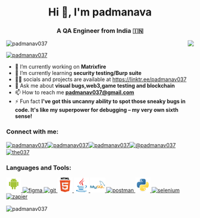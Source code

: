 <h1 align="center">Hi 👋, I'm padmanava</h1>

<h3 align="center">A QA Engineer from India 🇮🇳</h3>

<img align="right" src="https://github.com/Padmanav037/padmanav037/assets/96132689/82a4df49-5dd7-429c-ac72-fe3979811025" >
<p align="left"> <img src="https://komarev.com/ghpvc/?username=padmanav037&label=Profile%20views&color=0e75b6&style=flat" alt="padmanav037" /> </p>

<p align="left"> <a href="https://twitter.com/padmanav037" target="blank"><img src="https://img.shields.io/twitter/follow/padmanav037?logo=twitter&style=for-the-badge" alt="padmanav037" /></a> </p>

- 🔭 I’m currently working on **Matrixfire**
- 🌱 I’m currently learning **security testing/Burp suite**
- 👨‍💻 socials and projects are available at https://linktr.ee/padmanav037
- 💬 Ask me about **visual bugs,web3,game testing and blockchain**
- 📫 How to reach me **padmanav037@gmail.com**
- ⚡ Fun fact **I've got this uncanny ability to spot those sneaky bugs in code. It's like my superpower for debugging – my very own sixth sense!**

<h3 align="left">Connect with me:</h3>

<p align="left">

<a href="https://twitter.com/padmanav037" target="blank"><img align="center" src="https://raw.githubusercontent.com/rahuldkjain/github-profile-readme-generator/master/src/images/icons/Social/twitter.svg" alt="padmanav037" height="30" width="40" /></a><a href="https://linkedin.com/in/padmanav037" target="blank"><img align="center" src="https://raw.githubusercontent.com/rahuldkjain/github-profile-readme-generator/master/src/images/icons/Social/linked-in-alt.svg" alt="padmanav037" height="30" width="40" /></a><a href="https://instagram.com/padmanav037" target="blank"><img align="center" src="https://raw.githubusercontent.com/rahuldkjain/github-profile-readme-generator/master/src/images/icons/Social/instagram.svg" alt="padmanav037" height="30" width="40" /></a><a href="https://medium.com/@padmanav037" target="blank"><img align="center" src="https://raw.githubusercontent.com/rahuldkjain/github-profile-readme-generator/master/src/images/icons/Social/medium.svg" alt="@padmanav037" height="30" width="40" /></a><a href="https://www.youtube.com/c/the037" target="blank"><img align="center" src="https://raw.githubusercontent.com/rahuldkjain/github-profile-readme-generator/master/src/images/icons/Social/youtube.svg" alt="the037" height="30" width="40" /></a>

</p>

<h3 align="left">Languages and Tools:</h3>

<p align="left"> <a href="https://developer.android.com" target="_blank" rel="noreferrer"> <img src="https://raw.githubusercontent.com/devicons/devicon/master/icons/android/android-original-wordmark.svg" alt="android" width="40" height="40"/> </a> <a href="https://www.figma.com/" target="_blank" rel="noreferrer"> <img src="https://www.vectorlogo.zone/logos/figma/figma-icon.svg" alt="figma" width="40" height="40"/> </a> <a href="https://git-scm.com/" target="_blank" rel="noreferrer"> <img src="https://www.vectorlogo.zone/logos/git-scm/git-scm-icon.svg" alt="git" width="40" height="40"/> </a> <a href="https://www.w3.org/html/" target="_blank" rel="noreferrer"> <img src="https://raw.githubusercontent.com/devicons/devicon/master/icons/html5/html5-original-wordmark.svg" alt="html5" width="40" height="40"/> </a> <a href="https://www.java.com" target="_blank" rel="noreferrer"> <img src="https://raw.githubusercontent.com/devicons/devicon/master/icons/java/java-original.svg" alt="java" width="40" height="40"/> </a> <a href="https://www.mysql.com/" target="_blank" rel="noreferrer"> <img src="https://raw.githubusercontent.com/devicons/devicon/master/icons/mysql/mysql-original-wordmark.svg" alt="mysql" width="40" height="40"/> </a> <a href="https://postman.com" target="_blank" rel="noreferrer"> <img src="https://www.vectorlogo.zone/logos/getpostman/getpostman-icon.svg" alt="postman" width="40" height="40"/> </a> <a href="https://www.python.org" target="_blank" rel="noreferrer"> <img src="https://raw.githubusercontent.com/devicons/devicon/master/icons/python/python-original.svg" alt="python" width="40" height="40"/> </a> <a href="https://www.selenium.dev" target="_blank" rel="noreferrer"> <img src="https://raw.githubusercontent.com/detain/svg-logos/780f25886640cef088af994181646db2f6b1a3f8/svg/selenium-logo.svg" alt="selenium" width="40" height="40"/> </a> <a href="https://zapier.com" target="_blank" rel="noreferrer"> <img src="https://www.vectorlogo.zone/logos/zapier/zapier-icon.svg" alt="zapier" width="40" height="40"/> </a> </p>

<p><img align="center" src="https://github-readme-stats.vercel.app/api/top-langs?username=padmanav037&show_icons=true&locale=en&layout=compact" alt="padmanav037" /></p>
